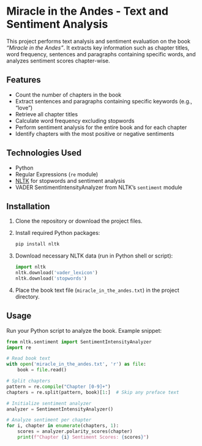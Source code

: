 # Miracle in the Andes - Text and Sentiment Analysis

This project performs text analysis and sentiment evaluation on the book *“Miracle in the Andes”*. It extracts key information such as chapter titles, word frequency, sentences and paragraphs containing specific words, and analyzes sentiment scores chapter-wise.

## Features

- Count the number of chapters in the book  
- Extract sentences and paragraphs containing specific keywords (e.g., “love”)  
- Retrieve all chapter titles  
- Calculate word frequency excluding stopwords  
- Perform sentiment analysis for the entire book and for each chapter  
- Identify chapters with the most positive or negative sentiments

## Technologies Used

- Python  
- Regular Expressions (`re` module)  
- [NLTK](https://www.nltk.org/) for stopwords and sentiment analysis  
- VADER SentimentIntensityAnalyzer from NLTK’s `sentiment` module

## Installation

1. Clone the repository or download the project files.  
2. Install required Python packages:

    ```bash
    pip install nltk
    ```

3. Download necessary NLTK data (run in Python shell or script):

    ```python
    import nltk
    nltk.download('vader_lexicon')
    nltk.download('stopwords')
    ```

4. Place the book text file (`miracle_in_the_andes.txt`) in the project directory.

## Usage

Run your Python script to analyze the book. Example snippet:

```python
from nltk.sentiment import SentimentIntensityAnalyzer
import re

# Read book text
with open('miracle_in_the_andes.txt', 'r') as file:
    book = file.read()

# Split chapters
pattern = re.compile("Chapter [0-9]+")
chapters = re.split(pattern, book)[1:]  # Skip any preface text

# Initialize sentiment analyzer
analyzer = SentimentIntensityAnalyzer()

# Analyze sentiment per chapter
for i, chapter in enumerate(chapters, 1):
    scores = analyzer.polarity_scores(chapter)
    print(f"Chapter {i} Sentiment Scores: {scores}")
